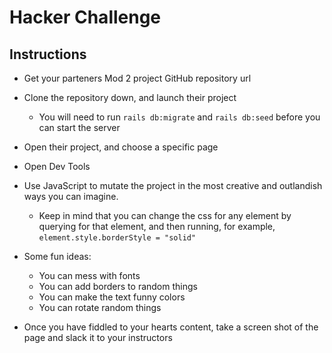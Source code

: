 # Hacker Challenge

## Instructions

* Get your parteners Mod 2 project GitHub repository url

* Clone the repository down, and launch their project

  * You will need to run `rails db:migrate` and `rails db:seed` before you can start the server

* Open their project, and choose a specific page

* Open Dev Tools

* Use JavaScript to mutate the project in the most creative and outlandish ways you can imagine.

  * Keep in mind that you can change the css for any element by querying for that element, and then running, for example, `element.style.borderStyle = "solid"`

* Some fun ideas:

  * You can mess with fonts
  * You can add borders to random things
  * You can make the text funny colors
  * You can rotate random things

* Once you have fiddled to your hearts content, take a screen shot of the page and slack it to your instructors
